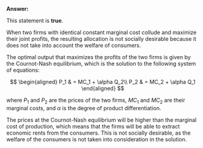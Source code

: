 

**Answer:**

This statement is **true**. 

When two firms with identical constant marginal cost collude and maximize their joint profits, the resulting allocation is not socially desirable because it does not take into account the welfare of consumers. 

The optimal output that maximizes the profits of the two firms is given by the Cournot-Nash equilibrium, which is the solution to the following system of equations:

$$
\begin{aligned}
P_1 & = MC_1 + \alpha Q_2\\
P_2 & = MC_2 + \alpha Q_1
\end{aligned}
$$

where $P_1$ and $P_2$ are the prices of the two firms, $MC_1$ and $MC_2$ are their marginal costs, and $\alpha$ is the degree of product differentiation.

The prices at the Cournot-Nash equilibrium will be higher than the marginal cost of production, which means that the firms will be able to extract economic rents from the consumers. This is not socially desirable, as the welfare of the consumers is not taken into consideration in the solution.